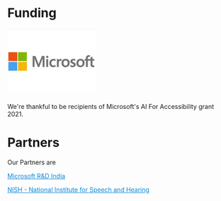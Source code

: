 # Funding

<img src="images/microsoft.jpg" width="200" alt="Microsoft Logo" float="left"/>
<p>We're thankful to be recipients of Microsoft's AI For Accessibility grant 2021.</p> 


# Partners
Our Partners are

<a href="https://www.microsoft.com/en-us/research/lab/microsoft-research-india/" style="color:#0B87DA">Microsoft R&D India</a>  

<a href="http://www.nish.ac.in/" style="color:#0B87DA">NISH - National Institute for Speech and Hearing</a>
